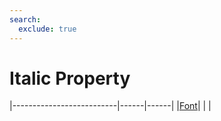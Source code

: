 ```yaml
---
search:
  exclude: true
---
```


<h1 class="heading"><span class="name">Italic Property</span></h1>

|--------------------------|------|------|
|[Font](../objects/font.md)|&nbsp;|&nbsp;|
